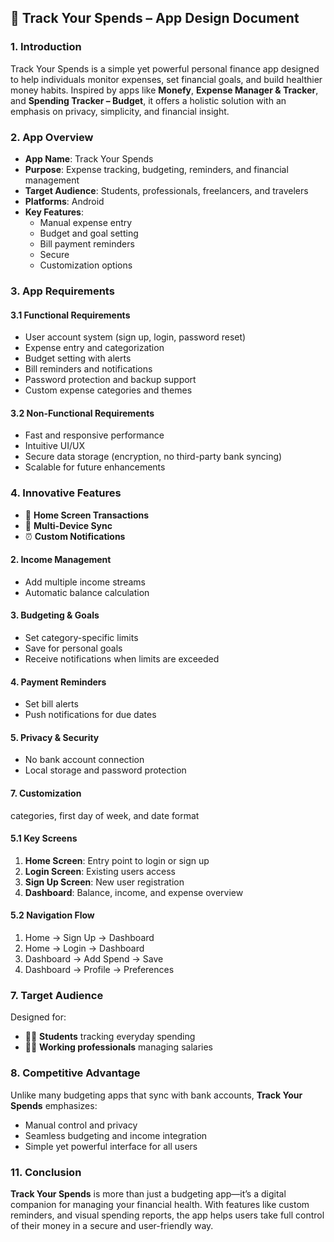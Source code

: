 ## 📱 Track Your Spends – App Design Document

### 1. Introduction
Track Your Spends is a simple yet powerful personal finance app designed to help individuals monitor expenses, set financial goals, and build healthier money habits. Inspired by apps like **Monefy**, **Expense Manager & Tracker**, and **Spending Tracker – Budget**, it offers a holistic solution with an emphasis on privacy, simplicity, and financial insight.



### 2. App Overview
- **App Name**: Track Your Spends  
- **Purpose**: Expense tracking, budgeting, reminders, and financial management  
- **Target Audience**: Students, professionals, freelancers, and travelers  
- **Platforms**: Android
- **Key Features**:  
  - Manual expense entry  
  - Budget and goal setting  
  - Bill payment reminders  
  - Secure
  - Customization options  



### 3. App Requirements

#### 3.1 Functional Requirements
- User account system (sign up, login, password reset)
- Expense entry and categorization
- Budget setting with alerts
- Bill reminders and notifications
- Password protection and backup support
- Custom expense categories and themes

#### 3.2 Non-Functional Requirements
- Fast and responsive performance
- Intuitive UI/UX
- Secure data storage (encryption, no third-party bank syncing)
- Scalable for future enhancements


### 4. Innovative Features
- 🔘 **Home Screen Transactions**
- 🔄 **Multi-Device Sync**  
- ⏰ **Custom Notifications** 

#### 2. Income Management
- Add multiple income streams  
- Automatic balance calculation  

#### 3. Budgeting & Goals
- Set category-specific limits  
- Save for personal goals  
- Receive notifications when limits are exceeded  

#### 4. Payment Reminders
- Set bill alerts  
- Push notifications for due dates  

#### 5. Privacy & Security
- No bank account connection  
- Local storage and password protection  

#### 7. Customization
 categories, first day of week, and date format  

#### 5.1 Key Screens
1. **Home Screen**: Entry point to login or sign up  
2. **Login Screen**: Existing users access  
3. **Sign Up Screen**: New user registration  
4. **Dashboard**: Balance, income, and expense overview  

#### 5.2 Navigation Flow
1. Home → Sign Up → Dashboard  
2. Home → Login → Dashboard  
3. Dashboard → Add Spend → Save  
4. Dashboard → Profile → Preferences  

### 7. Target Audience
Designed for:
- 🧑‍🎓 **Students** tracking everyday spending  
- 👩‍💼 **Working professionals** managing salaries  

### 8. Competitive Advantage
Unlike many budgeting apps that sync with bank accounts, **Track Your Spends** emphasizes:
- Manual control and privacy  
- Seamless budgeting and income integration   
- Simple yet powerful interface for all users  



### 11. Conclusion
**Track Your Spends** is more than just a budgeting app—it’s a digital companion for managing your financial health. With features like custom reminders, and visual spending reports, the app helps users take full control of their money in a secure and user-friendly way.


